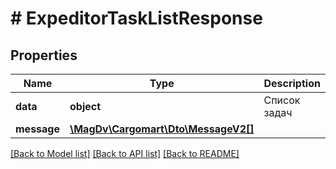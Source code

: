 # # ExpeditorTaskListResponse

## Properties

Name | Type | Description | Notes
------------ | ------------- | ------------- | -------------
**data** | **object** | Список задач |
**message** | [**\MagDv\Cargomart\Dto\MessageV2[]**](MessageV2.md) |  | [optional]

[[Back to Model list]](../../README.md#models) [[Back to API list]](../../README.md#endpoints) [[Back to README]](../../README.md)
